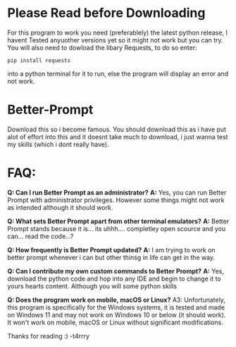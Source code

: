 # **Please Read before Downloading**
For this program to work you need (preferablely) the latest python release, I havent Tested anyuother versions yet so it might not work but you can try.
You will also need to dowload the libary Requests, to do so enter:
```
pip install requests
```
into a python terminal for it to run, else the program will display an error and not work.


# **Better-Prompt**
Download this so i become famous. You should download this as i have put alot of effort into this and it doesnt take much to 
download, i just wanna test my skills (which i dont really have).

# **FAQ:**

**Q: Can I run Better Prompt as an administrator?**
**A:** Yes, you can run Better Prompt with administrator privileges. However some things might not work as intended although it should work. 

**Q: What sets Better Prompt apart from other terminal emulators?**
**A:** Better Prompt stands because it is... its uhhh.... completley open scource and you can... read the code...?

**Q: How frequently is Better Prompt updated?**
**A:** I am trying to work on better prompt whenever i can but other thinsg in life can get in the way.

**Q: Can I contribute my own custom commands to Better Prompt?**
**A:** Yes, download the python code and hop into any IDE and begin to change it to yours hearts content. Although you will some
python skills

**Q: Does the program work on mobile, macOS or Linux?**
A3: Unfortunately, this program is specifically for the Windows systems, it is tested and made on Windows 11 and may not work on Windows 10 or below (it should work). It won't work on mobile, macOS or Linux without significant modifications.

Thanks for reading :)
                        -t4rrry

